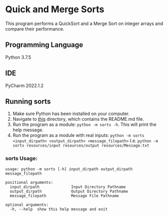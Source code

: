 # Quick and Merge Sorts

This program performs a QuickSort and a Merge Sort on integer arrays and compare their performance.

## Programming Language

Python 3.7.5

## IDE

PyCharm 2022.1.2

## Running sorts

1. Make sure Python has been installed on your computer.
2. Navigate to [this](.) directory, which contains the README.md file.
3. Run the program as a module: `python -m sorts -h`. This will print the help message.
4. Run the program as a module with real inputs: `python -m sorts <input_dirpath> <output_dirpath> <message_filepath>`
   I.e. `python -m sorts resources/input resources/output resources/Message.txt`

### sorts Usage:

```commandline
usage: python -m sorts [-h] input_dirpath output_dirpath message_filepath

positional arguments:
  input_dirpath              Input Directory Pathname
  output_dirpath             Output Directory Pathname
  message_filepath           Message File Pathname

optional arguments:
  -h, --help  show this help message and exit
```